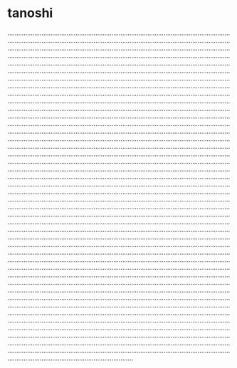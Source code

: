 # tanoshi

..........................................................................................................................................................................................................................................................................................................................................................................................................................................................................................................................................................................................................................................................................................................................................................................................................................................................................................................................................................................................................................................................................................................................................................................................................................................................................................................................................................................................................................................................................................................................................................................................................................................................................................................................................................................................................................................................................................................................................................................................................................................................................................................................................................................................................................................................................................................................................................................................................................................................................................................................................................................................................................................................................................................................................................................................................................................................................................................................................................................................................................................................................................................................................................................................................................................................................................................................................................................................................................................................................................................................................................................................................................................................................................................................................................................................................................................................................................................................................................................................................................................................................................................................................................................................................................................................................................................................................................................................................................................................................................................................................................................................................................................................................................................................................................................................................................................................................................................................................................................................................................................................................................................................................................................................................................................................................................................................................................................................................................................................................................................................................................................................................................